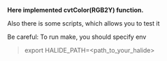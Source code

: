 **Here implemented cvtColor(RGB2Y) function.**

Also there is some scripts, which allows you to test it
  
Be careful: To run make, you should specify env

>export HALIDE_PATH=<path_to_your_halide>
